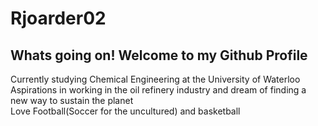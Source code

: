 # Rjoarder02
## Whats going on! Welcome to my Github Profile
Currently studying Chemical Engineering at the University of Waterloo  
Aspirations in working in the oil refinery industry and dream of finding a new way to sustain the planet  
Love Football(Soccer for the uncultured) and basketball  
